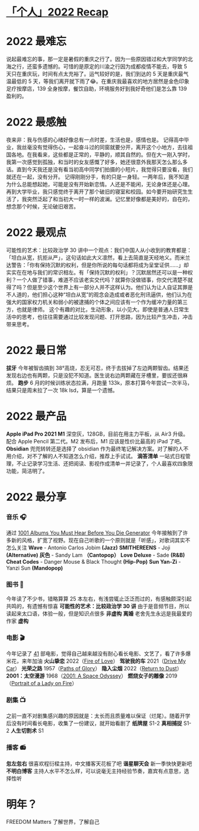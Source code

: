 # [「个人」2022 Recap](https://github.com/hadwinn/blog/issues/13)

# 2022 最难忘
说起最难忘的事，那一定是暑假的重庆之行了。因为一些原因错过和大学同学的北海之行，还蛮多遗憾的。可惜的是原定的川渝之行因为成都疫情不能去，导致 5 天只在重庆玩，时间有点太充裕了。运气较好的是，我们到达的 5 天是重庆最气温最低的 5 天，等我们离开就下雨了😂。在重庆我最喜欢的地方居然是金色印象足疗按摩店，139 全身按摩，餐饮自助，环境服务好到我好奇他们是怎么靠 139 盈利的。
# 2022 最感触
夜来非：我与伤感的心绪好像总有一点时差，生活也是，感情也是。
记得高中毕业，我丝毫没有觉得伤心，一起奋斗过的同窗就要分开，离开这个小地方，去往祖国各地。在我看来，这些都是正常的，平静的，顺其自然的。但在大一刚入学时，我第一次感觉到孤独，和当时的女友感慨了好多，她还很意外我那天怎么那么多话。直到今天我还是没有看当初高中同学们拍摄的小短片，我觉得只要没看，我们就还在一起，没有分开。
记得刚刚分手，有的只是一身轻。一两年后，我不知道为什么总能想起她，可能是没有开始新恋情。人还是不能闲，无论身体还是心理。
再到大学毕业，我只感觉终于离开了那个破旧的寝室和校园。如今要开始研究生生活了，我突然泛起了和当初大一时一样的波澜。记忆里好像都是美好的，自在的，想念那个时候，无论破旧艰苦。
# 2022 最观点
可能性的艺术：比较政治学 30 讲中一个观点：我们中国人从小收到的教育都是：「坦白从宽，抗拒从严」，这句话如此大义凛然，看上去简直是天经地义。而米兰达警告：「你有保持沉默的权利，但是你所说的每句话都将成为呈堂证供……」却实实在在地与我们的常识相左。有「保持沉默的权利」？沉默居然还可以是一种权利？一个人做了错事，难道不应该老实交代吗？就算你没做错事，你交代清楚不就得了吗？但是至少这个世界上有一部分人并不这样认为。他们认为让人自证其罪是不人道的，他们担心这种“坦白从宽”的观念会造成或者恶化刑讯逼供，他们认为在强大的国家权力机关和弱小的被逮捕的个体之间应该有一个作为缓冲力量的第三方，也就是律师。
这个有趣的对比，生动形象，以小见大。即使是普通人日常生活中的思考，也往往需要通过比较发现问题、打开思路，因为比较产生冲击，冲击带来思考。
# 2022 最日常
**拔牙** 今年被智齿搞到 38°高烧，忍无可忍，终于去拔掉了左边两颗智齿。结果还发现右边也有两颗，只是没犯不知道。医生说右边两颗藏在牙槽里，要拔还很麻烦。
**跑步** 6 月的时候训练状态拉满，月跑量 133k，原本打算今年尝试一次半马，结果只是周末拉了一次 18k lsd，算是一个遗憾。
# 2022 最产品
**Apple iPad Pro 2021 M1** 深空灰，128GB，目前在用主力平板，从 Air3 升级。配合 Apple Pencil 第二代。M2 发布后，M1 应该是性价比最高的 iPad 了吧。
**Obsidian** 兜兜转转还是选择了 obsidian 作为最终笔记解决方案。对了解的人不用介绍，对不了解的人不知道怎么介绍，推荐上手试试。
**滴答清单** 一站式日程管理，不止记录学习生活、还把阅读、影视作成清单一并记录了，个人最喜欢四象限功能，简洁明了。
# 2022 最分享
### **音乐** 🎧
通过 [1001 Albums You Must Hear Before You Die Generator](https://1001albumsgenerator.com) 今年接触到了许多新的风格，扩宽了视野。现在自己听歌的一个原则就是「听感」，对歌词其实不怎么关注
**Wave** - Antonio Carlos Jobim **(Jazz)**
**SMITHEREENS** - Joji **(Alternative)**
**灰色** - Sandy Lam **（Cantopop）**
**Love Deluxe** - Sade **(R&B)**
**Cheat Codes** - Danger Mouse & Black Thought **(Hip-Pop)**
**Sun Yan-Zi** - Yanzi Sun **(Mandopop)** 
### **图书** 📖
今年读了不少书，错略算算 25 本左右，有浅尝辄止泛泛而过的，有感触颇深引起共鸣的，有遗憾有惊喜
**可能性的艺术：比较政治学 30 讲** 由于是音频节目，所以读起来太口语，体验一般，但是知识点很多 **非虚构**
**离婚** 老舍先生永远是我最爱的作家 **虚构**
### **电影** 🎬
今年记录了 [41](https://letterboxd.com/hadwin/films/diary/for/2022/) 部电影，觉得自己越来越没有耐心看长电影、文艺了，看了许多爆米花，来年加油
**火山挚恋** 2022（[Fire of Love](https://letterboxd.com/hadwin/film/fire-of-love-2022/)）
**驾驶我的车** 2021（[Drive My Car](https://letterboxd.com/hadwin/film/drive-my-car/)）
**光荣之路** 1957（[Paths of Glory](https://letterboxd.com/hadwin/film/paths-of-glory/)）
**隐入尘烟** 2022（[Return to Dust](https://letterboxd.com/hadwin/film/return-to-dust-2022/)）
**2001：太空漫游** 1968（[2001: A Space Odyssey](https://letterboxd.com/hadwin/film/2001-a-space-odyssey/)）
**燃烧女子的雕像** 2019（[Portrait of a Lady on Fire](https://letterboxd.com/hadwin/film/portrait-of-a-lady-on-fire/)）
### **剧集** 📺
之前一直不对剧集感兴趣的原因就是：太长而且质量难以保证（烂尾）。随着开学后没有时间看长电影，收集了一份建议，就开始看剧了
**纸牌屋** S1-2 
**真相捕捉** S1-2 
**人生切割术** S1
### **播客** 📻
**忽左忽右** 很喜欢程衍樑主持，中文播客天花板了吧
**谐星聊天会** 新一季快快更新吧
**不明白博客** 主持人水平不怎么样，可以说毫无主持经验节奏，嘉宾有点意思，选择性听

# 明年？
FREEDOM Matters
了解世界，了解自己


